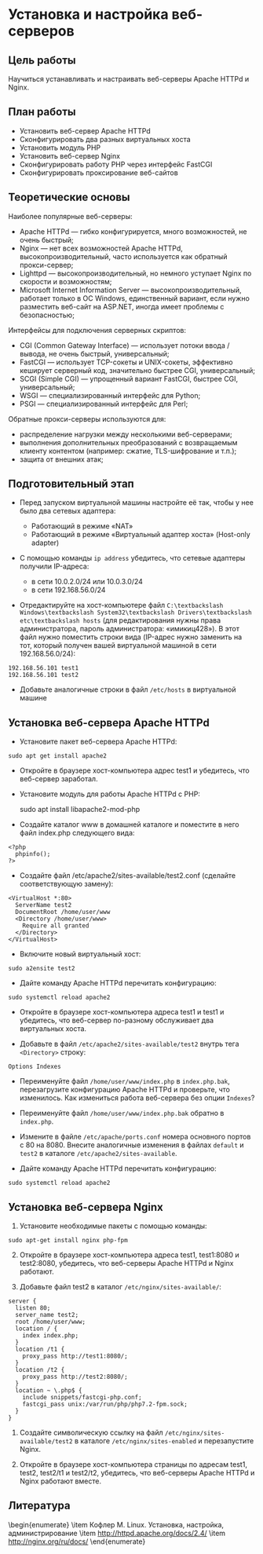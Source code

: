 ---
---
# Установка и настройка веб-серверов

## Цель работы

Научиться устанавливать и настраивать веб-серверы Apache HTTPd и Nginx.


## План работы

- Установить веб-сервер Apache HTTPd
- Сконфигурировать два разных виртуальных хоста
- Установить модуль PHP
- Установить веб-сервер Nginx
- Сконфигурировать работу PHP через интерфейс FastCGI
- Сконфигурировать проксирование веб-сайтов


## Теоретические основы

Наиболее популярные веб-серверы:

- Apache HTTPd — гибко конфигурируется, много возможностей, не очень быстрый;
- Nginx — нет всех возможностей Apache HTTPd, высокопроизводительный, часто используется как обратный прокси-сервер;
- Lighttpd — высокопроизводительный, но немного уступает Nginx по скорости и возможностям;
- Microsoft Internet Information Server — высокопроизводительный, работает только в ОС Windows, единственный вариант, если нужно разместить веб-сайт на ASP.NET, иногда имеет проблемы с безопасностью;

Интерфейсы для подключения серверных скриптов:

- CGI (Common Gateway Interface) — использует потоки ввода / вывода, не очень быстрый, универсальный;
- FastCGI — использует TCP-сокеты и UNIX-сокеты, эффективно кеширует серверный код, значительно быстрее CGI, универсальный;
- SCGI (Simple CGI) — упрощенный вариант FastCGI, быстрее CGI, универсальный;
- WSGI — специализированный интерфейс для Python;
- PSGI — специализированный интерфейс для Perl;

Обратные прокси-серверы используются для:

- распределение нагрузки между несколькими веб-серверами;
- выполнения дополнительных преобразований с возвращаемым клиенту контентом (например: сжатие, TLS-шифрование и т.п.);
- защита от внешних атак;


## Подготовительный этап

- Перед запуском виртуальной машины настройте её так, чтобы у нее было два сетевых адаптера:

    - Работающий в режиме «NAT»
    - Работающий в режиме «Виртуальный адаптер хоста» (Host-only adapter)

- С помощью команды `ip address` убедитесь, что сетевые адаптеры получили IP-адреса:

    - в сети 10.0.2.0/24 или 10.0.3.0/24
    - в сети 192.168.56.0/24

- Отредактируйте на хост-компьютере файл `C:\textbackslash Windows\textbackslash System32\textbackslash Drivers\textbackslash etc\textbackslash hosts` (для редактирования нужны права администратора, пароль администратора: «имикиц428»). В этот файл нужно поместить строки вида (IP-адрес нужно заменить на тот, который получен вашей виртуальной машиной в сети 192.168.56.0/24):

```
192.168.56.101 test1
192.168.56.101 test2
```

- Добавьте аналогичные строки в файл `/etc/hosts` в виртуальной машине


## Установка веб-сервера Apache HTTPd

- Установите пакет веб-сервера Apache HTTPd:

```
sudo apt get install apache2
```

- Откройте в браузере хост-компьютера адрес test1 и убедитесь, что веб-сервер заработал.

- Установите модуль для работы Apache HTTPd с PHP:

    sudo apt install libapache2-mod-php

- Создайте каталог www в домашней каталоге и поместите в него файл index.php следующего
    вида:

```
<?php
  phpinfo();
?>
```

- Создайте файл /etc/apache2/sites-available/test2.conf (сделайте соответствующую замену):

```
<VirtualHost *:80>
  ServerName test2
  DocumentRoot /home/user/www
  <Directory /home/user/www>
    Require all granted
  </Directory>
</VirtualHost>
```

- Включите новый виртуальный хост:

```
sudo a2ensite test2
```

- Дайте команду Apache HTTPd перечитать конфигурацию:

```
sudo systemctl reload apache2
```

- Откройте в браузере хост-компьютера адреса test1 и test1 и убедитесь, что веб-сервер по-разному обслуживает два виртуальных хоста.

- Добавьте в файл `/etc/apache2/sites-available/test2` внутрь тега `<Directory>` строку:

```
Options Indexes
```

- Переименуйте файл `/home/user/www/index.php` в `index.php.bak`, перезагрузите конфигурацию Apache HTTPd и проверьте, что изменилось. Как измениться работа веб-сервера без опции `Indexes`?

- Переименуйте файл `/home/user/www/index.php.bak` обратно в `index.php`.

- Измените в файле `/etc/apache/ports.conf` номера основного портов с 80 на 8080. Внесите аналогичные изменения в файлах `default` и `test2` в каталоге `/etc/apache2/sites-available`.

- Дайте команду Apache HTTPd перечитать конфигурацию:

```
sudo systemctl reload apache2
```


## Установка веб-сервера Nginx

1. Установите необходимые пакеты с помощью команды:

```
sudo apt-get install nginx php-fpm
```

2. Откройте в браузере хост-компьютера адреса test1, test1:8080 и test2:8080, убедитесь, что веб-серверы Apache HTTPd и Nginx работают.

3. Добавьте файл test2 в каталог `/etc/nginx/sites-available/`:

```
server {
  listen 80;
  server_name test2;
  root /home/user/www;
  location / {
    index index.php;
  }
  location /t1 {
    proxy_pass http://test1:8080/;
  }
  location /t2 {
    proxy_pass http://test2:8080/;
  }
  location ~ \.php$ {
    include snippets/fastcgi-php.conf;
    fastcgi_pass unix:/var/run/php/php7.2-fpm.sock;
  }
}
```

1. Создайте символическую ссылку на файл `/etc/nginx/sites-available/test2` в каталоге `/etc/nginx/sites-enabled` и перезапустите Nginx.

2. Откройте в браузере хост-компьютера страницы по адресам test1, test2, test2/t1 и test2/t2, убедитесь, что веб-серверы Apache HTTPd и Nginx работают вместе.


## Литература

\begin{enumerate}
  \item Кофлер М. Linux. Установка, настройка, администрирование
  \item http://httpd.apache.org/docs/2.4/
  \item http://nginx.org/ru/docs/
\end{enumerate}
